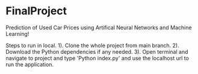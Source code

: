 # FinalProject
Prediction of Used Car Prices using Artifical Neural Networks and Machine Learning!

Steps to run in local.
1). Clone the whole project from main branch.
2). Download the Python dependencies if any needed.
3). Open terminal and navigate to project and type 'Python index.py' and use the localhost url to run the application.
